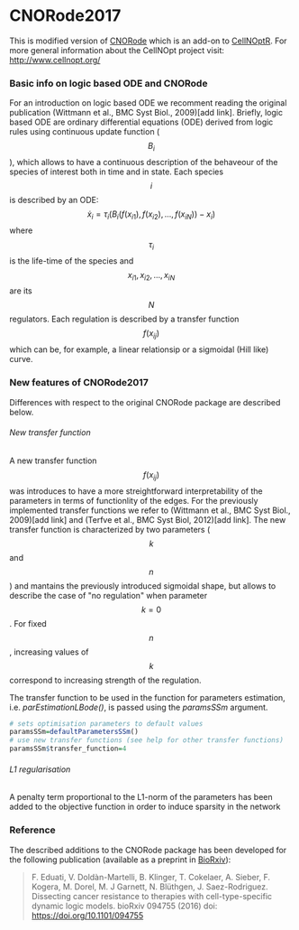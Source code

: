 # CNORode2017
This is modified version of [CNORode](https://www.bioconductor.org/packages/release/bioc/html/CNORode.html) which is an add-on to [CellNOptR](https://www.bioconductor.org/packages/release/bioc/html/CellNOptR.html). For more general information about the CellNOpt project visit: http://www.cellnopt.org/

### Basic info on logic based ODE and CNORode
For an introduction on logic based ODE we recomment reading the original publication (Wittmann et al., BMC Syst Biol., 2009)[add link]. Briefly, logic based ODE are ordinary differential equations (ODE) derived from logic rules using continuous update function ($$B_i$$), which allows to have a continuous description of the behaveour of the species of interest both in time and in state. Each species $$i$$ is described by an ODE:
$$\dot x_i=\tau_i(B_i(f(x_{i1}), f(x_{i2}),... ,f(x_{iN}))-x_i)$$
where $$\tau_i$$ is the life-time of the species and $$x_{i1}, x_{i2}, ..., x_{iN}$$ are its $$N$$ regulators. Each regulation is described by a transfer function $$f(x_{ij})$$ which can be, for example, a linear relationsip or a sigmoidal (Hill like) curve.

### New features of CNORode2017
Differences with respect to the original CNORode package are described below.

###### New transfer function
A new transfer function $$f(x_{ij})$$ was introduces to have a more streightforward interpretability of the parameters in terms of functionlity of the edges. For the previously implemented transfer functions we refer to (Wittmann et al., BMC Syst Biol., 2009)[add link] and (Terfve et al., BMC Syst Biol, 2012)[add link]. The new transfer function is characterized by two parameters ($$k$$ and $$n$$) and mantains the previously introduced sigmoidal shape, but allows to describe the case of "no regulation" when parameter $$k=0$$. For fixed $$n$$, increasing values of $$k$$ correspond to increasing strength of the regulation.

The transfer function to be used in the function for parameters estimation, i.e. *parEstimationLBode()*, is passed using the *paramsSSm* argument.

```R
# sets optimisation parameters to default values
paramsSSm=defaultParametersSSm()
# use new transfer functions (see help for other transfer functions)
paramsSSm$transfer_function=4
```


###### L1 regularisation
A penalty term proportional to the L1-norm of the parameters has been added to the objective function in order to induce sparsity in the network

### Reference
The described additions to the CNORode package has been developed for the following publication (available as a preprint in [BioRxiv](http://biorxiv.org/content/early/2016/12/16/094755)):

> F. Eduati, V. Doldàn-Martelli, B. Klinger,  T. Cokelaer, A. Sieber, F. Kogera,  M. Dorel,  M. J Garnett,  N. Blüthgen,  J. Saez-Rodriguez. Dissecting cancer resistance to therapies with cell-type-specific dynamic logic models. bioRxiv 094755 (2016) doi: https://doi.org/10.1101/094755
